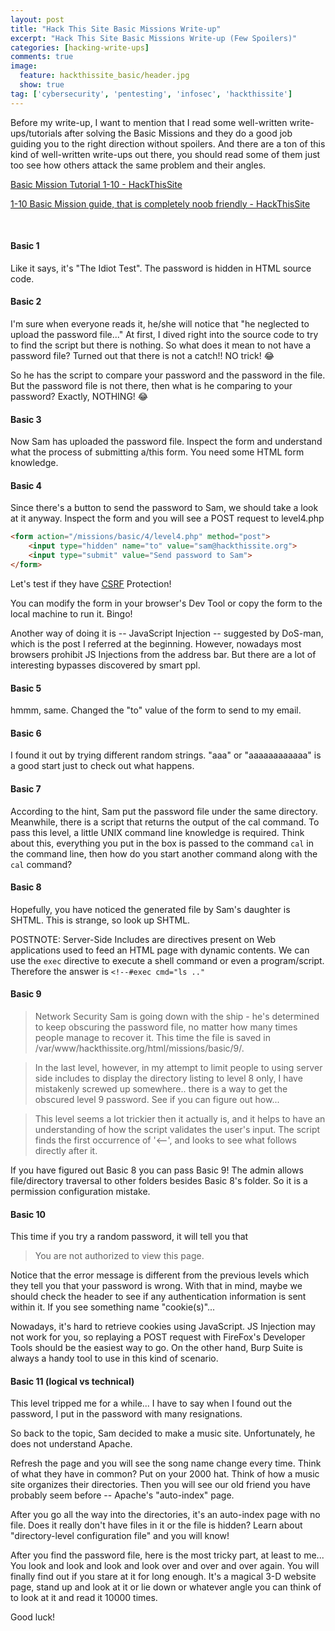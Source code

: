 ```yaml
---
layout: post
title: "Hack This Site Basic Missions Write-up"
excerpt: "Hack This Site Basic Missions Write-up (Few Spoilers)"
categories: [hacking-write-ups]
comments: true
image:
  feature: hackthissite_basic/header.jpg
  show: true
tag: ['cybersecurity', 'pentesting', 'infosec', 'hackthissite']
---
```


Before my write-up, I want to mention that I read some well-written write-ups/tutorials after solving the Basic Missions and they do a good job guiding you to the right direction without spoilers. And there are a ton of this kind of well-written write-ups out there, you should read some of them just too see how others attack the same problem and their angles.

[Basic Mission Tutorial 1-10 - HackThisSite](https://www.hackthissite.org/articles/read/943)

[1-10 Basic Mission guide, that is completely noob friendly - HackThisSite](https://www.hackthissite.org/articles/read/758)

&nbsp;

#### Basic 1

Like it says, it's "The Idiot Test". The password is hidden in HTML source code.

#### Basic 2

I'm sure when everyone reads it, he/she will notice that "he neglected to upload the password file..." At first, I dived right into the source code to try to find the script but there is nothing. So what does it mean to not have a password file? Turned out that there is not a catch!! NO trick! :joy:

So he has the script to compare your password and the password in the file. But the password file is not there, then what is he comparing to your password? Exactly, NOTHING! :joy:

#### Basic 3

Now Sam has uploaded the password file. Inspect the form and understand what the process of submitting a/this form. You need some HTML form knowledge.

#### Basic 4

Since there's a button to send the password to Sam, we should take a look at it anyway. Inspect the form and you will see a POST request to level4.php

```HTML
<form action="/missions/basic/4/level4.php" method="post">
    <input type="hidden" name="to" value="sam@hackthissite.org">
    <input type="submit" value="Send password to Sam">
</form>
```

Let's test if they have [CSRF](https://www.owasp.org/index.php/Cross-Site_Request_Forgery_(CSRF)) Protection!

You can modify the form in your browser's Dev Tool or copy the form to the local machine to run it. Bingo!

Another way of doing it is -- JavaScript Injection -- suggested by DoS-man, which is the post I referred at the beginning. However, nowadays most browsers prohibit JS Injections from the address bar. But there are a lot of interesting bypasses discovered by smart ppl.

#### Basic 5

hmmm, same. Changed the "to" value of the form to send to my email.

#### Basic 6

I found it out by trying different random strings. "aaa" or "aaaaaaaaaaaa" is a good start just to check out what happens.

#### Basic 7

According to the hint, Sam put the password file under the same directory. Meanwhile, there is a script that returns the output of the cal command. To pass this level, a little UNIX command line knowledge is required. Think about this, everything you put in the box is passed to the command ```cal``` in the command line, then how do you start another command along with the ```cal``` command?

#### Basic 8

Hopefully, you have noticed the generated file by Sam's daughter is SHTML. This is strange, so look up SHTML.

POSTNOTE: Server-Side Includes are directives present on Web applications used to feed an HTML page with dynamic contents. We can use the ```exec``` directive to execute a shell command or even a program/script. Therefore the answer is ```<!--#exec cmd="ls .."```

#### Basic 9

> Network Security Sam is going down with the ship - he's determined to keep obscuring the password file, no matter how many times people manage to recover it. This time the file is saved in /var/www/hackthissite.org/html/missions/basic/9/.

>In the last level, however, in my attempt to limit people to using server side includes to display the directory listing to level 8 only, I have mistakenly screwed up somewhere.. there is a way to get the obscured level 9 password. See if you can figure out how...

>This level seems a lot trickier then it actually is, and it helps to have an understanding of how the script validates the user's input. The script finds the first occurrence of '<--', and looks to see what follows directly after it.

If you have figured out Basic 8 you can pass Basic 9! The admin allows file/directory traversal to other folders besides Basic 8's folder. So it is a permission configuration mistake.

#### Basic 10

This time if you try a random password, it will tell you that

> You are not authorized to view this page.

Notice that the error message is different from the previous levels which they tell you that your password is wrong. With that in mind, maybe we should check the header to see if any authentication information is sent within it. If you see something name "cookie(s)"...

Nowadays, it's hard to retrieve cookies using JavaScript. JS Injection may not work for you, so replaying a POST request with FireFox's Developer Tools should be the easiest way to go. On the other hand, Burp Suite is always a handy tool to use in this kind of scenario.

#### Basic 11 (logical vs technical)
This level tripped me for a while... I have to say when I found out the password, I put in the password with many resignations.

So back to the topic, Sam decided to make a music site. Unfortunately, he does not understand Apache. 

Refresh the page and you will see the song name change every time. Think of what they have in common? Put on your 2000 hat. Think of how a music site organizes their directories. Then you will see our old friend you have probably seem before -- Apache's "auto-index" page. 

After you go all the way into the directories, it's an auto-index page with no file. Does it really don't have files in it or the file is hidden? Learn about "directory-level configuration file" and you will know!

After you find the password file, here is the most tricky part, at least to me... You look and look and look and look over and over and over again. You will finally find out if you stare at it for long enough. It's a magical 3-D website page, stand up and look at it or lie down or whatever angle you can think of to look at it and read it 10000 times.

Good luck!
